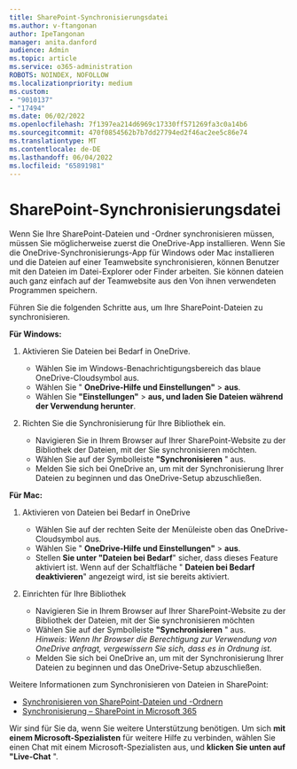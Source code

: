 ```yaml
---
title: SharePoint-Synchronisierungsdatei
ms.author: v-ftangonan
author: IpeTangonan
manager: anita.danford
audience: Admin
ms.topic: article
ms.service: o365-administration
ROBOTS: NOINDEX, NOFOLLOW
ms.localizationpriority: medium
ms.custom:
- "9010137"
- "17494"
ms.date: 06/02/2022
ms.openlocfilehash: 7f1397ea214d6969c17330ff571269fa3c0a14b6
ms.sourcegitcommit: 470f0854562b7b7dd27794ed2f46ac2ee5c86e74
ms.translationtype: MT
ms.contentlocale: de-DE
ms.lasthandoff: 06/04/2022
ms.locfileid: "65891981"
---
```

# <a name="sharepoint-sync-file"></a>SharePoint-Synchronisierungsdatei

Wenn Sie Ihre SharePoint-Dateien und -Ordner synchronisieren müssen, müssen Sie möglicherweise zuerst die OneDrive-App installieren. Wenn Sie die OneDrive-Synchronisierungs-App für Windows oder Mac installieren und die Dateien auf einer Teamwebsite synchronisieren, können Benutzer mit den Dateien im Datei-Explorer oder Finder arbeiten. Sie können dateien auch ganz einfach auf der Teamwebsite aus den Von ihnen verwendeten Programmen speichern.

Führen Sie die folgenden Schritte aus, um Ihre SharePoint-Dateien zu synchronisieren.

**Für Windows:**

1. Aktivieren Sie Dateien bei Bedarf in OneDrive.

   - Wählen Sie im Windows-Benachrichtigungsbereich das blaue OneDrive-Cloudsymbol aus.
   - Wählen Sie " **OneDrive-Hilfe und Einstellungen"** > **aus**.
   - Wählen Sie **"Einstellungen"** > **aus, und laden Sie Dateien während der Verwendung herunter**.

2. Richten Sie die Synchronisierung für Ihre Bibliothek ein.

   - Navigieren Sie in Ihrem Browser auf Ihrer SharePoint-Website zu der Bibliothek der Dateien, mit der Sie synchronisieren möchten.
   - Wählen Sie auf der Symbolleiste **"Synchronisieren** " aus.
   - Melden Sie sich bei OneDrive an, um mit der Synchronisierung Ihrer Dateien zu beginnen und das OneDrive-Setup abzuschließen.

**Für Mac:**

1. Aktivieren von Dateien bei Bedarf in OneDrive

   - Wählen Sie auf der rechten Seite der Menüleiste oben das OneDrive-Cloudsymbol aus.
   - Wählen Sie " **OneDrive-Hilfe und Einstellungen"** > **aus**.
   - Stellen **Sie unter "Dateien bei Bedarf**" sicher, dass dieses Feature aktiviert ist. Wenn auf der Schaltfläche " **Dateien bei Bedarf deaktivieren**" angezeigt wird, ist sie bereits aktiviert.

2. Einrichten für Ihre Bibliothek

   - Navigieren Sie in Ihrem Browser auf Ihrer SharePoint-Website zu der Bibliothek der Dateien, mit der Sie synchronisieren möchten
   - Wählen Sie auf der Symbolleiste **"Synchronisieren** " aus.\
    *Hinweis: Wenn Ihr Browser die Berechtigung zur Verwendung von OneDrive anfragt, vergewissern Sie sich, dass es in Ordnung ist.*
   - Melden Sie sich bei OneDrive an, um mit der Synchronisierung Ihrer Dateien zu beginnen und das OneDrive-Setup abzuschließen.

Weitere Informationen zum Synchronisieren von Dateien in SharePoint:

- [Synchronisieren von SharePoint-Dateien und -Ordnern](https://support.microsoft.com/office/sync-sharepoint-files-and-folders-87a96948-4dd7-43e4-aca1-53f3e18bea9b)
- [Synchronisierung – SharePoint in Microsoft 365](https://docs.microsoft.com/sharepoint/sharepoint-sync)

Wir sind für Sie da, wenn Sie weitere Unterstützung benötigen. Um sich **mit einem Microsoft-Spezialisten** für weitere Hilfe zu verbinden, wählen Sie einen Chat mit einem Microsoft-Spezialisten aus, und **klicken Sie unten auf "Live-Chat** ".
